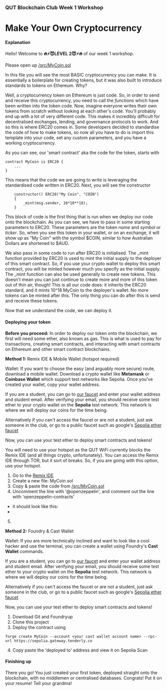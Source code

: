 ### QUT Blockchain Club Week 1 Workshop
# **Make Your Own Cryptocurrency**

#### Explanation
Hello! Welcome to __🔥⚡😈LEVEL 2😈⚡🔥__ of our week 1 workshop.

Please open up [/src/MyCoin.sol](https://github.com/csmit863/workshop_week1/blob/main/src/MyCoin.sol)

In this file you will see the most BASIC cryptocurrency you can make. It is essentially a boilerplate for creating tokens, but it was also built to introduce standards to tokens on Ethereum. Why?

Well, a cryptocurrency token on Ethereum is just code. So, in order to send and receive this cryptocurrency, you need to call the *functions* which have been written into the token code. Now, imagine everyone writes their own tokens from scratch without looking at each other's code. You'll probably end up with a lot of very different code. This makes it incredibly difficult for decentralised exchanges, lending, and governance protocols to work. And so this is where ERC20 comes in. Some developers decided to standardise the code of how to make tokens, so now all you have to do is import this template into your code, set any custom parameters, and you have a working cryptocurrency.

As you can see, our 'smart contract' aka the code for the token, starts with 
```solidity
contract MyCoin is ERC20 { 
    ...
}
```
This means that the code we are going to write is leveraging the standardised code written in ERC20.
Next, you will see the constructor
```solidity
    constructor() ERC20("My Coin", "COIN")
    {
        _mint(msg.sender, 10*10**18);
    }
```
This block of code is the first thing that is run when we deploy our code onto the blockchain. As you can see, we have to pass in some starting parameters to ERC20. These parameters are the token *name* and *symbol* or *ticker*. So, when you see this token in your wallet, or on an exchange, it will show up as "My Coin" with the symbol $COIN, similar to how Australian Dollars are shortened to $AUD.

We also pass in some code to run after ERC20 is initialised. The _mint function provided by ERC20 is used to mint the initial supply to the deployer of this smart contract. So, if you use your crypto wallet to deploy this smart contract, you will be minted however much you specify as the initial supply. The _mint function can also be used generally to create new tokens. This doesn't mean you can just continue to create more and more of this token out of thin air, though! This is all our code does: it inherits the ERC20 standard, and it mints 10^18 MyCoin to the deployer's wallet. No more tokens can be minted after this. The only thing you can do after this is send and receive these tokens.

Now that we understand the code, we can deploy it.


#### Deploying your token

**Before you proceed:**
In order to deploy our token onto the blockchain, we first will need some ether, also known as gas. This is what is used to pay for transactions, creating smart contracts, and interacting with smart contracts on Ethereum and other smart contract blockchains. 


**Method 1:** Remix IDE & Mobile Wallet (hotspot required)

Wallet:
If you want to choose the easy (and arguably more secure) route, download a mobile wallet. Download a crypto wallet like **Metamask** or **Coinbase Wallet** which support test networks like Sepolia. Once you've created your wallet, copy your wallet address.

If you are a student, you can go to [our faucet](https://faucet.qutblockchain.club) and enter your wallet address and student email. After verifying your email, you should receive some test ether to your crypto wallet on the **Sepolia** test network. This network is where we will deploy our coins for the time being.

Alternatively if you can't access the faucet or are not a student, just ask someone in the club, or go to a public faucet such as google's [Sepolia ether faucet](https://cloud.google.com/application/web3/faucet/ethereum/sepolia)

Now, you can use your test ether to deploy smart contracts and tokens! 


You will need to use your hotspot as the QUT WiFi currently blocks the Remix IDE (and all things crypto, unfortunately).
You can access the Remix IDE through TOR, but it sort of breaks. So, if you are going with this option, use your hotspot.

1. Go to the [Remix IDE](https://remix.ethereum.org)
2. Create a new file: MyCoin.sol
3. Copy & paste the code from [/src/MyCoin.sol](https://github.com/csmit863/workshop_week1/blob/main/src/MyCoin.sol)
4. Uncomment the line with '@openzeppelin', and comment out the line with 'openzeppelin-contracts'
 - it should look like this:
 - <img>
5. 

**Method 2:** Foundry & Cast Wallet

Wallet:
If you are more technically inclined and want to look like a cool hacker and use the terminal, you can create a wallet using Foundry's **Cast Wallet** commands. 

If you are a student, you can go to [our faucet](https://faucet.qutblockchain.club) and enter your wallet address and student email. After verifying your email, you should receive some test ether to your crypto wallet on the **Sepolia** test network. This network is where we will deploy our coins for the time being.

Alternatively if you can't access the faucet or are not a student, just ask someone in the club, or go to a public faucet such as google's [Sepolia ether faucet](https://cloud.google.com/application/web3/faucet/ethereum/sepolia)

Now, you can use your test ether to deploy smart contracts and tokens! 

1. Download Git and Foundryup
2. Clone this project
3. Deploy the contract using 
```
forge create MyCoin --account <your cast wallet account name> --rpc-url https://sepolia.gateway.tenderly.co
```
4. Copy paste the 'deployed to' address and view it on Sepolia Scan


#### Finishing up
There you go! You just created your first token, deployed straight onto the blockchain, with no middlemen or centralised databases. Congrats! Put it on your resume! Tell your grandma! 